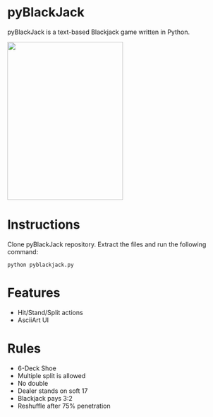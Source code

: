 # pyBlackJack #

pyBlackJack is a text-based Blackjack game written in Python.

<img src="http://cl.ly/WWQI/Capture%20d%E2%80%99e%CC%81cran%202014-07-11%20a%CC%80%2001.02.10.png" width="262px" height="357px" />

# Instructions #

Clone pyBlackJack repository. Extract the files and run the following command:
	
	python pyblackjack.py

# Features #

* Hit/Stand/Split actions
* AsciiArt UI

# Rules #

* 6-Deck Shoe
* Multiple split is allowed
* No double
* Dealer stands on soft 17
* Blackjack pays 3:2
* Reshuffle after 75% penetration 




